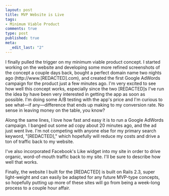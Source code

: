 ```yaml
--- 
layout: post
title: MVP Website is Live
tags: 
- Minimum Viable Product
comments: true
type: post
published: true
meta: 
  _edit_last: "2"
---
```

I finally pulled the trigger on my minimum viable product concept. I started working on the website and developing some more refined screenshots of the concept a couple days back, bought a perfect domain name two nights ago (http://www.[REDACTED].com), and created the first Google AdWords campaign for the product just a few minutes ago. I'm very excited to see how well this concept works, especially since the two [REDACTED]s I've run the idea by have been very interested in getting the app as soon as possible. I'm doing some A/B testing with the app's price and I'm curious to see what—if any—difference that ends up making to my conversion rate. No sense in leaving money on the table, you know? 

Along the same lines, I love how fast and easy it is to run a Google AdWords campaign. I banged out some ad copy about 20 minutes ago, and the ad just went live. I'm not competing with anyone else for my primary search keyword, "[REDACTED]," which hopefully will reduce my costs and drive a ton of traffic back to my website.

I've also incorporated Facebook's Like widget into my site in order to drive organic, word-of-mouth traffic back to my site. I'll be sure to describe how well that works. 

Finally, the website I built for the [REDACTED] is built on Rails 2.3, super light-weight and can easily be adapted for any future MVP-type concepts, so hopefully putting up more of these sites will go from being a week-long process to a couple hour affair.
